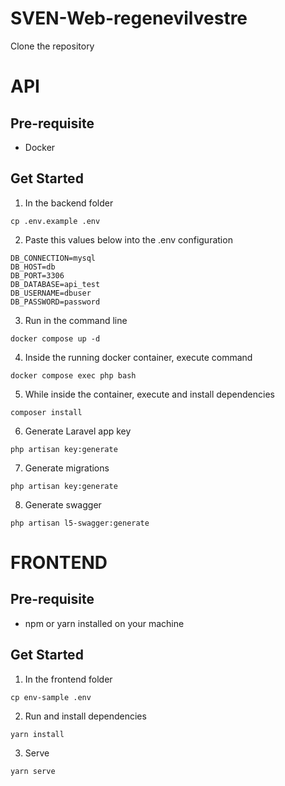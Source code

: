 # SVEN-Web-regenevilvestre
Clone the repository

# API
## Pre-requisite
- Docker

## Get Started
1. In the backend folder
```
cp .env.example .env
```
2. Paste this values below into the .env configuration
```
DB_CONNECTION=mysql
DB_HOST=db
DB_PORT=3306
DB_DATABASE=api_test
DB_USERNAME=dbuser
DB_PASSWORD=password
```
3. Run in the command line
```
docker compose up -d
```
4. Inside the running docker container, execute command
```
docker compose exec php bash
```
5. While inside the container, execute and install dependencies
```
composer install
```
6. Generate Laravel app key
```
php artisan key:generate
```
7. Generate migrations
```
php artisan key:generate
```
8. Generate swagger
```
php artisan l5-swagger:generate
```

# FRONTEND
## Pre-requisite
- npm or yarn installed on your machine

## Get Started
1. In the frontend folder
```
cp env-sample .env
```
2. Run and install dependencies
```
yarn install
```
3. Serve
```
yarn serve
```
